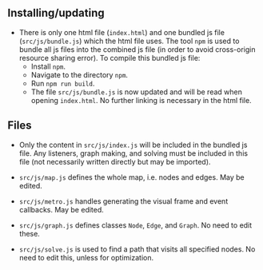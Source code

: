 ## Installing/updating
- There is only one html file (`index.html`) and one bundled js file (`src/js/bundle.js`) which the html file uses. The tool `npm` is used to bundle all js files into the combined js file (in order to avoid cross-origin resource sharing error). To compile this bundled js file:
  - Install `npm`.
  - Navigate to the directory `npm`.
  - Run `npm run build`.
  - The file `src/js/bundle.js` is now updated and will be read when opening `index.html`. No further linking is necessary in the html file.

## Files
- Only the content in `src/js/index.js` will be included in the bundled js file. Any listeners, graph making, and solving must be included in this file (not necessarily written directly but may be imported).

- `src/js/map.js` defines the whole map, i.e. nodes and edges. May be edited.

- `src/js/metro.js` handles generating the visual frame and event callbacks. May be edited.

- `src/js/graph.js` defines classes `Node`, `Edge`, and `Graph`. No need to edit these. 

- `src/js/solve.js` is used to find a path that visits all specified nodes. No need to edit this, unless for optimization.
